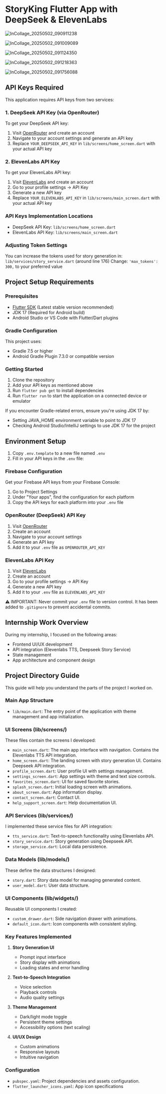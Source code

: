 # StoryKing Flutter App with DeepSeek & ElevenLabs


![InCollage_20250502_090911238](https://github.com/user-attachments/assets/7c3db384-f681-41d3-8ecf-fd6e03ee998a)

![InCollage_20250502_091009089](https://github.com/user-attachments/assets/92915e44-92cd-4f5a-9b9e-0b2175e174e2)

![InCollage_20250502_091124350](https://github.com/user-attachments/assets/55299e3e-ecc3-4401-9349-c81b812b80d6)

![InCollage_20250502_091218363](https://github.com/user-attachments/assets/0f1b0763-d0cc-4923-838c-dc592ba87c54)

![InCollage_20250502_091756088](https://github.com/user-attachments/assets/539f80bb-a577-454c-9b96-b272eb78ba61)

## API Keys Required

This application requires API keys from two services:

### 1. DeepSeek API Key (via OpenRouter)

To get your DeepSeek API key:

1. Visit [OpenRouter](https://openrouter.ai/) and create an account
2. Navigate to your account settings and generate an API key
3. Replace `YOUR_DEEPSEEK_API_KEY` in `lib/screens/home_screen.dart` with your actual API key

### 2. ElevenLabs API Key

To get your ElevenLabs API key:

1. Visit [ElevenLabs](https://elevenlabs.io/) and create an account
2. Go to your profile settings → API Key
3. Generate a new API key
4. Replace `YOUR_ELEVENLABS_API_KEY` in `lib/screens/main_screen.dart` with your actual API key

### API Keys Implementation Locations

- DeepSeek API Key: `lib/screens/home_screen.dart`
- ElevenLabs API Key: `lib/screens/main_screen.dart`

### Adjusting Token Settings

You can increase the tokens used for story generation in:
`lib/services/story_service.dart` (around line 176)
Change: `'max_tokens': 300,` to your preferred value

## Project Setup Requirements

### Prerequisites

- [Flutter SDK](https://flutter.dev/docs/get-started/install) (Latest stable version recommended)
- JDK 17 (Required for Android build)
- Android Studio or VS Code with Flutter/Dart plugins

### Gradle Configuration

This project uses:

- Gradle 7.5 or higher
- Android Gradle Plugin 7.3.0 or compatible version

### Getting Started

1. Clone the repository
2. Add your API keys as mentioned above
3. Run `flutter pub get` to install dependencies
4. Run `flutter run` to start the application on a connected device or emulator

If you encounter Gradle-related errors, ensure you're using JDK 17 by:

- Setting JAVA_HOME environment variable to point to JDK 17
- Checking Android Studio/IntelliJ settings to use JDK 17 for the project

## Environment Setup

1. Copy `.env.template` to a new file named `.env`
2. Fill in your API keys in the `.env` file:

### Firebase Configuration

Get your Firebase API keys from your Firebase Console:

1. Go to Project Settings
2. Under "Your apps", find the configuration for each platform
3. Copy the API keys for each platform into your `.env` file

### OpenRouter (DeepSeek) API Key

1. Visit [OpenRouter](https://openrouter.ai/)
2. Create an account
3. Navigate to your account settings
4. Generate an API key
5. Add it to your `.env` file as `OPENROUTER_API_KEY`

### ElevenLabs API Key

1. Visit [ElevenLabs](https://elevenlabs.io/)
2. Create an account
3. Go to your profile settings → API Key
4. Generate a new API key
5. Add it to your `.env` file as `ELEVENLABS_API_KEY`

⚠️ IMPORTANT: Never commit your `.env` file to version control. It has been added to `.gitignore` to prevent accidental commits.

## Internship Work Overview

During my internship, I focused on the following areas:

- Frontend UI/UX development
- API integration (Elevenlabs TTS, Deepseek Story Service)
- State management
- App architecture and component design

## Project Directory Guide

This guide will help you understand the parts of the project I worked on.

### Main App Structure

- `lib/main.dart`: The entry point of the application with theme management and app initialization.

### UI Screens (lib/screens/)

These files contain the screens I developed:

- `main_screen.dart`: The main app interface with navigation. Contains the Elevenlabs TTS API integration.
- `home_screen.dart`: The landing screen with story generation UI. Contains Deepseek API integration.
- `profile_screen.dart`: User profile UI with settings management.
- `settings_screen.dart`: App settings with theme and text size controls.
- `favorites_screen.dart`: UI for saved favorite stories.
- `splash_screen.dart`: Initial loading screen with animations.
- `about_screen.dart`: App information display.
- `contact_screen.dart`: Contact UI.
- `help_support_screen.dart`: Help documentation UI.

### API Services (lib/services/)

I implemented these service files for API integration:

- `tts_service.dart`: Text-to-speech functionality using Elevenlabs API.
- `story_service.dart`: Story generation using Deepseek API.
- `storage_service.dart`: Local data persistence.

### Data Models (lib/models/)

These define the data structures I designed:

- `story.dart`: Story data model for managing generated content.
- `user_model.dart`: User data structure.

### UI Components (lib/widgets/)

Reusable UI components I created:

- `custom_drawer.dart`: Side navigation drawer with animations.
- `default_icon.dart`: Icon components with consistent styling.

### Key Features Implemented

1. **Story Generation UI**

   - Prompt input interface
   - Story display with animations
   - Loading states and error handling

2. **Text-to-Speech Integration**

   - Voice selection
   - Playback controls
   - Audio quality settings

3. **Theme Management**

   - Dark/light mode toggle
   - Persistent theme settings
   - Accessibility options (text scaling)

4. **UI/UX Design**

   - Custom animations
   - Responsive layouts
   - Intuitive navigation

### Configuration

- `pubspec.yaml`: Project dependencies and assets configuration.
- `flutter_launcher_icons.yaml`: App icon specifications
